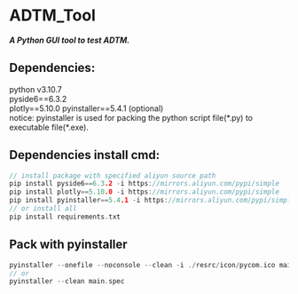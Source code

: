 # ADTM_Tool
***A Python GUI tool to test ADTM.***   

## Dependencies:
python v3.10.7  
pyside6==6.3.2  
plotly==5.10.0 
pyinstaller==5.4.1 (optional)  
notice: pyinstaller is used for packing the python script file(\*.py) to executable file(\*.exe).  

## Dependencies install cmd:
```C
// install package with specified aliyun source path
pip install pyside6==6.3.2 -i https://mirrors.aliyun.com/pypi/simple
pip install plotly==5.10.0 -i https://mirrors.aliyun.com/pypi/simple
pip install pyinstaller==5.4.1 -i https://mirrors.aliyun.com/pypi/simple
// or install all 
pip install requirements.txt
```

## Pack with pyinstaller
```C
pyinstaller --onefile --noconsole --clean -i ./resrc/icon/pycom.ico main.py
// or
pyinstaller --clean main.spec
```
